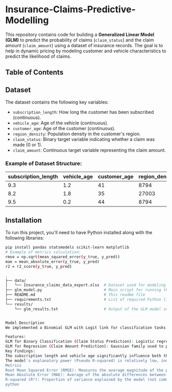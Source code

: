 # Insurance-Claims-Predictive-Modelling


This repository contains code for building a **Generalized Linear Model (GLM)** to predict the probability of claims (`claim_status`) and the claim amount (`claim_amount`) using a dataset of insurance records. The goal is to help in dynamic pricing by modeling customer and vehicle characteristics to predict the likelihood of claims.

## Table of Contents



## Dataset

The dataset contains the following key variables:

- `subscription_length`: How long the customer has been subscribed (continuous).
- `vehicle_age`: Age of the vehicle (continuous).
- `customer_age`: Age of the customer (continuous).
- `region_density`: Population density in the customer's region.
- `claim_status`: Binary target variable indicating whether a claim was made (0 or 1).
- `claim_amount`: Continuous target variable representing the claim amount.

### Example of Dataset Structure:
| subscription_length | vehicle_age | customer_age | region_density | claim_status | claim_amount |
|---------------------|-------------|--------------|----------------|--------------|--------------|
| 9.3                 | 1.2         | 41           | 8794           | 0            | 0            |
| 8.2                 | 1.8         | 35           | 27003          | 0            | 0            |
| 9.5                 | 0.2         | 44           | 8794           | 0            | 0            |

## Installation

To run this project, you'll need to have Python installed along with the following libraries:

```bash
pip install pandas statsmodels scikit-learn matplotlib
# Example of metrics calculation:
rmse = np.sqrt(mean_squared_error(y_true, y_pred))
mae = mean_absolute_error(y_true, y_pred)
r2 = r2_score(y_true, y_pred)

.
├── data/
│   └── Insurance_claims_data_export.xlsx  # Dataset used for modeling
├── glm_model.py                           # Main script for running the GLM model
├── README.md                              # This readme file
├── requirements.txt                       # List of required Python libraries
└── results/
    └── glm_results.txt                    # Output of the GLM model summary


Model Description
We implemented a Binomial GLM with Logit link for classification tasks (predicting claim status) and a Gaussian GLM for regression tasks (predicting claim amount). Both models use customer and vehicle features such as subscription length, vehicle age, and region density.

Features:
GLM for Binary Classification (Claim Status Prediction): Logistic regression using features like subscription_length, vehicle_age, and others to predict the likelihood of a claim.
GLM for Regression (Claim Amount Prediction): Gaussian family used to predict continuous values of claim_amount based on similar features.
Key Findings:
The subscription length and vehicle age significantly influence both the probability of a claim and the claim amount.
The model's explanatory power (Pseudo R-squared) is relatively low, indicating room for improvement with additional features or model complexity.
Metrics
Root Mean Squared Error (RMSE): Measures the average magnitude of the prediction errors.
Mean Absolute Error (MAE): Average of the absolute differences between predicted and actual values.
R-squared (R²): Proportion of variance explained by the model (not commonly used for classification but shown here for reference).
python
